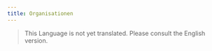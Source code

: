 ```yaml
---
title: Organisationen
---
```


> This Language is not yet translated. Please consult the English version.
